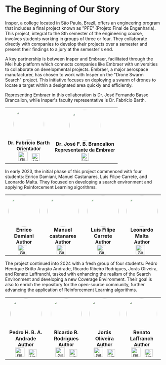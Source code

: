 # The Beginning of Our Story

[Insper](https://www.insper.edu.br/), a college located in São Paulo, Brazil, offers an engineering program that includes a final project known as "PFE" (Projeto Final de Engenharia). This project, integral to the 8th semester of the engineering course, involves students working in groups of three or four. They collaborate directly with companies to develop their projects over a semester and present their findings to a jury at the semester's end.

A key partnership is between Insper and Embraer, facilitated through the Mei hub platform which connects companies like Embraer with universities to collaborate on developmental projects. Embraer, a major aerospace manufacturer, has chosen to work with Insper on the "Drone Swarm Search" project. This initiative focuses on deploying a swarm of drones to locate a target within a designated area quickly and efficiently.

Representing Embraer in this collaboration is Dr. José Fernando Basso Brancalion, while Insper's faculty representative is Dr. Fabrício Barth.

<div align="center">
    <table>
        <tr>
            <td align="center">
                <img src="https://github.com/fbarth.png" width="100px" alt="" style="border-radius: 50%;">
                <br>
                <sub style="font-size: 16px; font-weight: none;"><b>Dr. Fabrício Barth</b></sub>
                <br>
                <sub style="font-size: 15px; font-weight: bold;">Orientador</sub>
                <br>
                <button onclick="window.location.href='https://github.com/fbarth';" style="background: none; border: none; cursor: pointer; padding: 0; margin-right: 10px;">
                    <img src="https://icons.iconarchive.com/icons/papirus-team/papirus-apps/256/github-icon.png" alt="GitHub" width="30">
                </button>
                <button onclick="window.location.href='https://www.linkedin.com/in/fbarth/';" style="background: none; border: none; cursor: pointer; padding: 0;">
                    <img src="https://icons.iconarchive.com/icons/limav/flat-gradient-social/256/Linkedin-icon.png" alt="LinkedIn" width="25">
                </button>
            </td>
            <td align="center">
                <img src="https://media.licdn.com/dms/image/C4E03AQGn6DuuYwhjBw/profile-displayphoto-shrink_200_200/0/1564709106422?e=1718236800&v=beta&t=3JrDTb5QTF4k5qFZbQc3lK9sgSJbalH7Y3QD_rthXBE" width="100px" alt="" style="border-radius: 50%;">
                <br>
                <sub style="font-size: 16px; font-weight: none;"><b>Dr. José F. B. Brancalion</b></sub>
                <br>
                <sub style="font-size: 15px; font-weight: bold;">Representante da Embraer</sub>
                <br>
                <button onclick="window.location.href='https://www.linkedin.com/in/jose-fernando-basso-brancalion/';" style="background: none; border: none; cursor: pointer; padding: 0;">
                    <img src="https://icons.iconarchive.com/icons/limav/flat-gradient-social/256/Linkedin-icon.png" alt="LinkedIn" width="25">
                </button>
            </td>
        </tr>
    </table>
</div>

In early 2023, the initial phase of this project commenced with four students: Enrico Damiani, Manuel Castanares, Luis Filipe Carrete, and Leonardo Malta. They focused on developing a search environment and applying Reinforcement Learning algorithms.

<div align="center">
    <table>
        <tr>
            <td align="center">
                <img src="https://github.com/enricofd.png" width="100px" alt="" style="border-radius: 50%;">
                <br>
                <sub style="font-size: 16px; font-weight: none;"><b>Enrico Damiani</b></sub>
                <br>
                <sub style="font-size: 15px; font-weight: bold;">Author</sub>
                <br>
                <button onclick="window.location.href='https://github.com/enricofd';" style="background: none; border: none; cursor: pointer; padding: 0; margin-right: 10px;">
                    <img src="https://icons.iconarchive.com/icons/papirus-team/papirus-apps/256/github-icon.png" alt="GitHub" width="30">
                </button>
            </td>
            <td align="center">
                <img src="https://github.com/Manuel-castanares.png" width="100px" alt="" style="border-radius: 50%;">
                <br>
                <sub style="font-size: 16px; font-weight: none;"><b>Manuel castanares</b></sub>
                <br>
                <sub style="font-size: 15px; font-weight: bold;">Author</sub>
                <br>
                <button onclick="window.location.href='https://github.com/Manuel-castanares';" style="background: none; border: none; cursor: pointer; padding: 0; margin-right: 10px;">
                    <img src="https://icons.iconarchive.com/icons/papirus-team/papirus-apps/256/github-icon.png" alt="GitHub" width="30">
                </button>
            </td>
            <td align="center">
                <img src="https://github.com/lfcarrete.png" width="100px" alt="" style="border-radius: 50%;">
                <br>
                <sub style="font-size: 16px; font-weight: none;"><b>Luis Filipe Carrete</b></sub>
                <br>
                <sub style="font-size: 15px; font-weight: bold;">Author</sub>
                <br>
                <button onclick="window.location.href='https://github.com/lfcarrete';" style="background: none; border: none; cursor: pointer; padding: 0; margin-right: 10px;">
                    <img src="https://icons.iconarchive.com/icons/papirus-team/papirus-apps/256/github-icon.png" alt="GitHub" width="30">
                </button>
            </td>
            <td align="center">
                <img src="https://github.com/leonardodma.png" width="100px" alt="" style="border-radius: 50%;">
                <br>
                <sub style="font-size: 16px; font-weight: none;"><b>Leonardo Malta</b></sub>
                <br>
                <sub style="font-size: 15px; font-weight: bold;">Author</sub>
                <br>
                <button onclick="window.location.href='https://github.com/leonardodma';" style="background: none; border: none; cursor: pointer; padding: 0; margin-right: 10px;">
                    <img src="https://icons.iconarchive.com/icons/papirus-team/papirus-apps/256/github-icon.png" alt="GitHub" width="30">
                </button>
            </td>
        </tr>
    </table>
</div>

The project continued into 2024 with a fresh group of four students: Pedro Henrique Britto Aragão Andrade, Ricardo Ribeiro Rodrigues, Jorás Oliveira, and Renato Laffranchi, tasked with enhancing the realism of the Search Environment and developing a new Coverage Environment. Their goal is also to enrich the repository for the open-source community, further advancing the application of Reinforcement Learning algorithms.

<div align="center">
    <table>
        <tr>
            <td align="center">
                <img src="https://www.github.com/Pedro2712.png" width="100px" alt="" style="border-radius: 50%;">
                <br>
                <sub style="font-size: 16px; font-weight: none;"><b>Pedro H. B. A. Andrade</b></sub>
                <br>
                <sub style="font-size: 15px; font-weight: bold;">Author</sub>
                <br>
                <button onclick="window.location.href='https://www.github.com/Pedro2712';" style="background: none; border: none; cursor: pointer; padding: 0; margin-right: 10px;">
                    <img src="https://icons.iconarchive.com/icons/papirus-team/papirus-apps/256/github-icon.png" alt="GitHub" width="30">
                </button>
                <button onclick="window.location.href='https://www.linkedin.com/in/pedro-henrique-britto-aragao-andrade/';" style="background: none; border: none; cursor: pointer; padding: 0;">
                    <img src="https://icons.iconarchive.com/icons/limav/flat-gradient-social/256/Linkedin-icon.png" alt="LinkedIn" width="25">
                </button>
            </td>
            <td align="center">
                <img src="https://github.com/RicardoRibeiroRodrigues.png" width="100px" alt="" style="border-radius: 50%;">
                <br>
                <sub style="font-size: 16px; font-weight: none;"><b>Ricardo R. Rodrigues</b></sub>
                <br>
                <sub style="font-size: 15px; font-weight: bold;">Author</sub>
                <br>
                <button onclick="window.location.href='https://github.com/RicardoRibeiroRodrigues';" style="background: none; border: none; cursor: pointer; padding: 0; margin-right: 10px;">
                    <img src="https://icons.iconarchive.com/icons/papirus-team/papirus-apps/256/github-icon.png" alt="GitHub" width="30">
                </button>
                <button onclick="window.location.href='https://www.linkedin.com/in/ricardo-ribeiro-rodrigues-983b94196/';" style="background: none; border: none; cursor: pointer; padding: 0;">
                    <img src="https://icons.iconarchive.com/icons/limav/flat-gradient-social/256/Linkedin-icon.png" alt="LinkedIn" width="25">
                </button>
            </td>
            <td align="center">
                <img src="https://github.com/JorasOliveira.png" width="100px" alt="" style="border-radius: 50%;">
                <br>
                <sub style="font-size: 16px; font-weight: none;"><b>Jorás Oliveira</b></sub>
                <br>
                <sub style="font-size: 15px; font-weight: bold;">Author</sub>
                <br>
                <button onclick="window.location.href='https://github.com/JorasOliveira';" style="background: none; border: none; cursor: pointer; padding: 0; margin-right: 10px;">
                    <img src="https://icons.iconarchive.com/icons/papirus-team/papirus-apps/256/github-icon.png" alt="GitHub" width="30">
                </button>
                <button onclick="window.location.href='https://www.linkedin.com/in/jorasoliveira/';" style="background: none; border: none; cursor: pointer; padding: 0;">
                    <img src="https://icons.iconarchive.com/icons/limav/flat-gradient-social/256/Linkedin-icon.png" alt="LinkedIn" width="25">
                </button>
            </td>
            <td align="center">
                <img src="https://github.com/renatex333.png" width="100px" alt="" style="border-radius: 50%;">
                <br>
                <sub style="font-size: 16px; font-weight: none;"><b>Renato Laffranch</b></sub>
                <br>
                <sub style="font-size: 15px; font-weight: bold;">Author</sub>
                <br>
                <button onclick="window.location.href='https://github.com/renatex333';" style="background: none; border: none; cursor: pointer; padding: 0; margin-right: 10px;">
                    <img src="https://icons.iconarchive.com/icons/papirus-team/papirus-apps/256/github-icon.png" alt="GitHub" width="30">
                </button>
                <button onclick="window.location.href='https://www.linkedin.com/in/renato-laffranchi-falcao/';" style="background: none; border: none; cursor: pointer; padding: 0;">
                    <img src="https://icons.iconarchive.com/icons/limav/flat-gradient-social/256/Linkedin-icon.png" alt="LinkedIn" width="25">
                </button>
            </td>
        </tr>
    </table>
</div>
